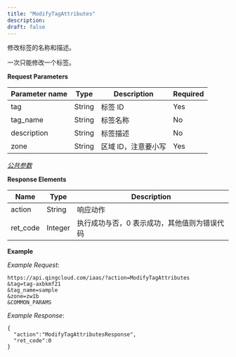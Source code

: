 ```yaml
---
title: "ModifyTagAttributes"
description: 
draft: false
---
```




修改标签的名称和描述。

一次只能修改一个标签。

**Request Parameters**

| Parameter name | Type | Description | Required |
| --- | --- | --- | --- |
| tag | String | 标签 ID | Yes |
| tag_name | String | 标签名称 | No |
| description | String | 标签描述 | No |
| zone | String | 区域 ID，注意要小写 | Yes |

[_公共参数_](../../../parameters/)

**Response Elements**

| Name | Type | Description |
| --- | --- | --- |
| action | String | 响应动作 |
| ret_code | Integer | 执行成功与否，0 表示成功，其他值则为错误代码 |

**Example**

_Example Request_:

```
https://api.qingcloud.com/iaas/?action=ModifyTagAttributes
&tag=tag-axbkmf21
&tag_name=sample
&zone=zw1b
&COMMON_PARAMS
```

_Example Response_:

```
{
  "action":"ModifyTagAttributesResponse",
  "ret_code":0
}
```
